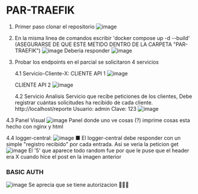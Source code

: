 # PAR-TRAEFIK
1. Primer paso clonar el repositorio
   ![image](https://github.com/user-attachments/assets/06eaf906-96a5-4a8b-9add-54a5b15b0d27)
2. En la misma linea de comandos escribir 'docker compose up -d --build' (ASEGURARSE DE QUE ESTE METIDO DENTRO DE LA CARPETA "PAR-TRAEFIK")
![image](https://github.com/user-attachments/assets/9599945e-abb1-4c61-8b18-d05a69284c05)
Deberia responder
![image](https://github.com/user-attachments/assets/898c615e-3ad9-45f2-b17b-433268d06574)

4. Probar los endpoints en el parcial se solicitaron 4 servicios

     4.1 Servicio-Cliente-X:
  CLIENTE API 1
   ![image](https://github.com/user-attachments/assets/cd5f0d8f-6f6d-4a30-a3de-c45cd1614a4f)

   CLIENTE API 2
  ![image](https://github.com/user-attachments/assets/25450070-fd78-4a01-b2a0-9f277bad3d38)

    4.2 Servicio Analisis Servicio que recibe peticiones de los clientes, Debe registrar cuántas solicitudes ha recibido de cada cliente.
    http://localhost/reporte   Usuario: admin Clave: 123
   ![image](https://github.com/user-attachments/assets/6580a5fc-260e-4565-8021-52e7f1e71862)

  4.3 Panel Visual
  ![image](https://github.com/user-attachments/assets/944730c5-7fac-4565-ae69-1ce97d5b2b54)
  Panel donde uno ve cosas (?) imprime cosas esta hecho con nginx y html

  4.4 logger-central:
  ![image](https://github.com/user-attachments/assets/b572ede6-8f7f-4237-854e-abbfb4485918)
  ■ El logger-central debe responder con un simple "registro recibido" por cada entrada.
  Asi se veria la peticion get
  ![image](https://github.com/user-attachments/assets/69273974-5b74-4294-9063-0ba2343e1787)
  El '5' que aparece todo random fue por que le puse que el header era X cuando hice el post en la imagen anterior

### BASIC AUTH
![image](https://github.com/user-attachments/assets/20e1d0bd-add9-419c-ab5e-b786edae4599)
Se aprecia que se tiene autorizacion 🤑🤑🤑
